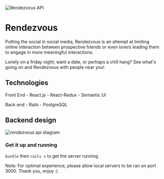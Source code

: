 
![Rendezvous API](https://user-images.githubusercontent.com/9085279/136629712-e1eba1e4-79b5-4f43-b217-e5fb2b639110.png)

# Rendezvous
Putting the social in social media, Rendezvous is an attempt at limiting online interaction between prospective friends or even lovers leading them to engage in more meaningful interactions.

Lonely on a friday night; want a date, or perhaps a chill hang? See what's going on and Rendezvous with people near you!

## Technologies
Front End
	- React.js
	- React-Redux
	- Semantic UI
	
Back end
	- Rails
	- PostgreSQL
	
## Backend design
![rendezvous api diagram](https://user-images.githubusercontent.com/9085279/136630507-f65f1b92-d84a-4c13-985e-6dcf0f519d6f.png)

### Get it up and running
`bundle` then `rails s` 
to get the server running.

Note: For optimal experience, please allow local servers to be ran on port 3000. Thank you, enjoy :)
